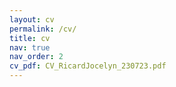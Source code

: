 ```yaml
---
layout: cv
permalink: /cv/
title: cv
nav: true
nav_order: 2
cv_pdf: CV_RicardJocelyn_230723.pdf
---
```

